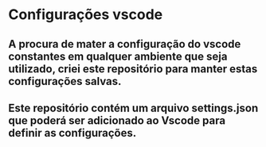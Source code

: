 <h1>Configurações vscode</h1>

<h2> A procura de mater a configuração do vscode constantes em qualquer ambiente que seja utilizado,
criei este repositório para manter estas configurações salvas. </h2>

## Este repositório contém um arquivo settings.json que poderá ser adicionado ao Vscode para definir as configurações.